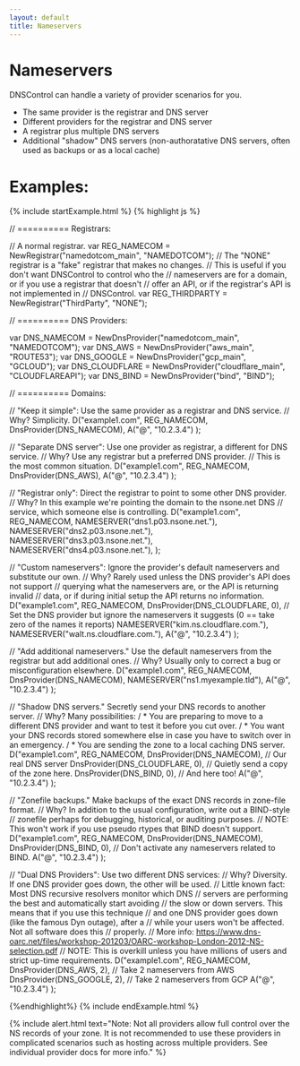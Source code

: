 ```yaml
---
layout: default
title: Nameservers
---
```


# Nameservers

DNSControl can handle a variety of provider scenarios for you.

- The same provider is the registrar and DNS server
- Different providers for the registrar and DNS server
- A registrar plus multiple DNS servers
- Additional "shadow" DNS servers (non-authoratative DNS servers,
  often used as backups or as a local cache)

# Examples:

{% include startExample.html %}
{% highlight js %}

// ========== Registrars:

// A normal registrar.
var REG_NAMECOM = NewRegistrar("namedotcom_main", "NAMEDOTCOM");
// The "NONE" registrar is a "fake" registrar that makes no changes.
// This is useful if you don't want DNSControl to control who the
// nameservers are for a domain, or if you use a registrar that doesn't
// offer an API, or if the registrar's API is not implemented in
// DNSControl.
var REG_THIRDPARTY = NewRegistrar("ThirdParty", "NONE");

// ========== DNS Providers:

var DNS_NAMECOM = NewDnsProvider("namedotcom_main", "NAMEDOTCOM");
var DNS_AWS = NewDnsProvider("aws_main", "ROUTE53");
var DNS_GOOGLE = NewDnsProvider("gcp_main", "GCLOUD");
var DNS_CLOUDFLARE = NewDnsProvider("cloudflare_main", "CLOUDFLAREAPI");
var DNS_BIND = NewDnsProvider("bind", "BIND");

// ========== Domains:

// "Keep it simple": Use the same provider as a registrar and DNS service.
// Why? Simplicity.
D("example1.com", REG_NAMECOM,
  DnsProvider(DNS_NAMECOM),
  A("@", "10.2.3.4")
);

// "Separate DNS server": Use one provider as registrar, a different for DNS service.
// Why? Use any registrar but a preferred DNS provider.
// This is the most common situation.
D("example1.com", REG_NAMECOM,
  DnsProvider(DNS_AWS),
  A("@", "10.2.3.4")
);

// "Registrar only": Direct the registrar to point to some other DNS provider.
// Why? In this example we're pointing the domain to the nsone.net DNS
// service, which someone else is controlling.
D("example1.com", REG_NAMECOM,
  NAMESERVER("dns1.p03.nsone.net."),
  NAMESERVER("dns2.p03.nsone.net."),
  NAMESERVER("dns3.p03.nsone.net."),
  NAMESERVER("dns4.p03.nsone.net."),
);

// "Custom nameservers": Ignore the provider's default nameservers and substitute our own.
// Why? Rarely used unless the DNS provider's API does not support
// querying what the nameservers are, or the API is returning invalid
// data, or if during initial setup the API returns no information.
D("example1.com", REG_NAMECOM,
  DnsProvider(DNS_CLOUDFLARE, 0),  // Set the DNS provider but ignore the nameservers it suggests (0 == take zero of the names it reports)
  NAMESERVER("kim.ns.cloudflare.com."),
  NAMESERVER("walt.ns.cloudflare.com."),
  A("@", "10.2.3.4")
);

// "Add additional nameservers." Use the default nameservers from the registrar but add additional ones.
// Why? Usually only to correct a bug or misconfiguration elsewhere.
D("example1.com", REG_NAMECOM,
  DnsProvider(DNS_NAMECOM),
  NAMESERVER("ns1.myexample.tld"),
  A("@", "10.2.3.4")
);

// "Shadow DNS servers."  Secretly send your DNS records to another server.
// Why? Many possibilities:
/  * You are preparing to move to a different DNS provider and want to test it before you cut over.
/  * You want your DNS records stored somewhere else in case you have to switch over in an emergency.
/  * You are sending the zone to a local caching DNS server.
D("example1.com", REG_NAMECOM,
  DnsProvider(DNS_NAMECOM), // Our real DNS server
  DnsProvider(DNS_CLOUDFLARE, 0), // Quietly send a copy of the zone here.
  DnsProvider(DNS_BIND, 0), // And here too!
  A("@", "10.2.3.4")
);

// "Zonefile backups." Make backups of the exact DNS records in zone-file format.
// Why? In addition to the usual configuration, write out a BIND-style
// zonefile perhaps for debugging, historical, or auditing purposes.
// NOTE: This won't work if you use pseudo rtypes that BIND doesn't support.
D("example1.com", REG_NAMECOM,
  DnsProvider(DNS_NAMECOM),
  DnsProvider(DNS_BIND, 0), // Don't activate any nameservers related to BIND.
  A("@", "10.2.3.4")
);

// "Dual DNS Providers": Use two different DNS services:
// Why? Diversity. If one DNS provider goes down, the other will be used.
// Little known fact: Most DNS recursive resolvers monitor which DNS
// servers are performing the best and automatically start avoiding
// the slow or down servers. This means that if you use this technique
// and one DNS provider goes down (like the famous Dyn outage), after a
// while your users won't be affected.  Not all software does this
// properly.
// More info: https://www.dns-oarc.net/files/workshop-201203/OARC-workshop-London-2012-NS-selection.pdf
// NOTE: This is overkill unless you have millions of users and strict up-time requirements.
D("example1.com", REG_NAMECOM,
  DnsProvider(DNS_AWS, 2),  // Take 2 nameservers from AWS
  DnsProvider(DNS_GOOGLE, 2),  // Take 2 nameservers from GCP
  A("@", "10.2.3.4")
);

{%endhighlight%}
{% include endExample.html %}


{% include alert.html text="Note: Not all providers allow full control over the NS records of your zone. It is not recommended to use these providers in complicated scenarios such as hosting across multiple providers. See individual provider docs for more info." %}
